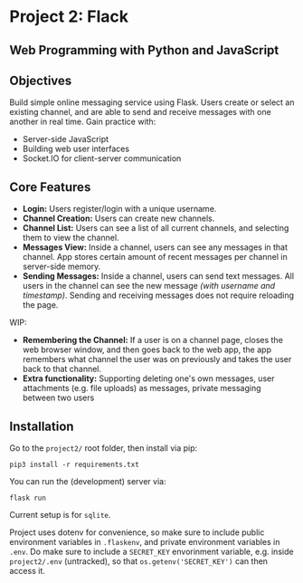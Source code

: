 # Project 2: Flack

## Web Programming with Python and JavaScript

## Objectives

Build simple online messaging service using Flask. Users create or select an existing channel, and are able to send and receive messages with one another in real time. Gain practice with:

* Server-side JavaScript
* Building web user interfaces
* Socket.IO for client-server communication


## Core Features


* **Login:** Users register/login with a unique username.
* **Channel Creation:** Users can create new channels.
* **Channel List:** Users can see a list of all current channels, and selecting them to view the channel.
* **Messages View:** Inside a channel, users can see any messages in that channel. App stores certain amount of recent messages per channel in server-side memory.
* **Sending Messages:** Inside a channel, users can send text messages. All users in the channel can see the new message *(with username and timestamp)*. Sending and receiving messages does not require reloading the page.

WIP:
* **Remembering the Channel:** If a user is on a channel page, closes the web browser window, and then goes back to the web app, the app remembers what channel the user was on previously and takes the user back to that channel.
* **Extra functionality:** Supporting deleting one's own messages, user attachments (e.g. file uploads) as messages, private messaging between two users

## Installation

Go to the `project2/` root folder, then install via pip:

```
pip3 install -r requirements.txt
```


You can run the (development) server via:
```
flask run
```


Current setup is for `sqlite`. 

Project uses dotenv for convenience, so make sure to include public environment variables in `.flaskenv`, and private environment variables in `.env`.
Do make sure to include a `SECRET_KEY` envorinment variable, e.g. inside `project2/.env` (untracked), so that `os.getenv('SECRET_KEY')` can then access it.
